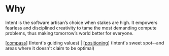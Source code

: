 # Why

Intent is the software artisan’s choice when stakes are high. It empowers fearless and disciplined creativity to tame the most demanding compute problems, thus making tomorrow’s world better for everyone.

[[compass](compass.md)] (Intent's guiding values) | [[positioning](positioning.md)] (Intent's sweet spot--and areas where it doesn't claim to be optimal)


